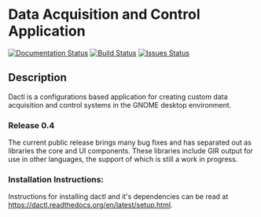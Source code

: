 # Data Acquisition and Control Application
[![Documentation Status](https://readthedocs.org/projects/dactl/badge/?version=latest)](https://readthedocs.org/projects/dactl/?badge=latest) [![Build Status](https://travis-ci.org/coanda/dactl.svg)](https://travis-ci.org/coanda/dactl) [![Issues Status](https://badge.waffle.io/coanda/dactl.png?label=ready&title=Ready)](https://waffle.io/coanda/dactl)

## Description

Dactl is a configurations based application for creating custom data acquisition and control systems in the GNOME desktop environment.

### Release 0.4

The current public release brings many bug fixes and has separated out as libraries the core and UI components. These libraries include GIR output for use in other languages, the support of which is still a work in progress.

### Installation Instructions:

Instructions for installing dactl and it's dependencies can be read at https://dactl.readthedocs.org/en/latest/setup.html.
